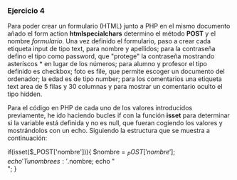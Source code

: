 ### Ejercicio 4 

Para poder crear un formulario (HTML) junto a PHP en el mismo documento añado 
el form action **htmlspecialchars** determino el método **POST**
y el nombre _formulario_.
Una vez definido el formulario, paso a crear cada etiqueta input de tipo text, para nombre y apellidos;
para la contraseña defino el tipo como password, que "protege" la contraseña mostrando asteríscos * en lugar de los números;
para alumno y profesor el tipo definido es checkbox; foto es file, que permite escoger un documento del ordenador; la edad
es de tipo number; para los comentarios una etiqueta text area de 5 filas y 30 columnas y para mostrar un comentario oculto
el tipo hidden.

Para el código en PHP de cada uno de los valores introducidos previamente, he ido haciendo bucles if 
con la función **isset** para determinar si la variable está definida y no es null, que fueran cogiendo 
los valores y mostrándolos con un echo. Siguiendo la estructura que se muestra a continuación:

if(isset($_POST['nombre'])){
$nombre = $_POST['nombre'];
echo 'Tu nombre es: '.$nombre;
echo "<br>";
}
